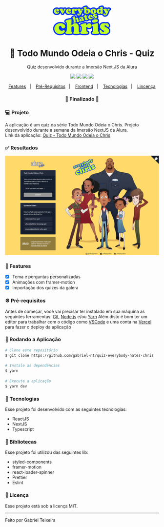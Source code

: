 <p align="center">
  <img src="https://github.com/gabriel-nt/quiz-everybody-hates-chris/blob/main/assets/logo.png" alt="Everybody-Hates-Chris" />
</p>
<h1 align="center">
    🚀 Todo Mundo Odeia o Chris - Quiz
</h1>
<p align="center">Quiz desenvolvido durante a Imersão Next.JS da Alura</p>

<p align="center">
  <img src="https://img.shields.io/badge/react%20version-16.8.0-informational"/>
  <img src="https://img.shields.io/badge/next%20version-latest-important" />
  <img src="https://img.shields.io/badge/last%20commit-september-blue" />
  <img src="https://img.shields.io/badge/license-MIT-success"/>
</p>

<p align="center">
  <a href="#-features">Features</a>&nbsp;&nbsp;&nbsp;|&nbsp;&nbsp;&nbsp;
  <a href="#-pré-requisitos">Pré-Requisitos</a>&nbsp;&nbsp;&nbsp;|&nbsp;&nbsp;&nbsp;
  <a href="#-rodando-a-aplicação">Frontend</a>&nbsp;&nbsp;&nbsp;|&nbsp;&nbsp;&nbsp;
  <a href="#-tecnologias">Tecnologias</a>&nbsp;&nbsp;&nbsp;|&nbsp;&nbsp;&nbsp;
  <a href="#-licença">Lincença</a>
</p>

<h3 align="center"> 
🚧  Finalizado  🚧
</h3>

### 💻 Projeto

A aplicação é um quiz da série Todo Mundo Odeia o Chris. Projeto desenvolvido durante a semana da Imersão NextJS da Alura. 
<br>
Link da aplicação: [Quiz - Todo Mundo Odeia o Chris](https://quiz-everybody-hates-chris.gabriel-nt.vercel.app/)

### ✅ Resultados
<img src="https://github.com/gabriel-nt/quiz-everybody-hates-chris/blob/main/assets/home.png" />

### 📎 Features

- [x] Tema e perguntas personalizadas
- [x] Animações com framer-motion
- [x] Importação dos quizes da galera

### ⚙ Pré-requisitos

Antes de começar, você vai precisar ter instalado em sua máquina as seguintes ferramentas:
[Git](https://git-scm.com), [Node.js](https://nodejs.org/en/) e/ou [Yarn](https://https://yarnpkg.com/) 
Além disto é bom ter um editor para trabalhar com o código como [VSCode](https://code.visualstudio.com/) 
e uma conta na [Vercel](https://vercel.com/) para fazer o deploy da aplicação

### 🎲 Rodando a Aplicação

```bash
# Clone este repositório
$ git clone https://github.com/gabriel-nt/quiz-everybody-hates-chris

# Instale as dependências
$ yarn

# Execute a aplicação
$ yarn dev
```

### 🚀 Tecnologias

Esse projeto foi desenvolvido com as seguintes tecnologias:

- ReactJS
- NextJS
- Typescript

### 📕 Bibliotecas

Esse projeto foi utilizou das seguintes lib:

- styled-components
- framer-motion
- react-loader-spinner
- Prettier
- Eslint

### 📝 Licença

Esse projeto está sob a licença MIT.

<hr/>

Feito por Gabriel Teixeira


